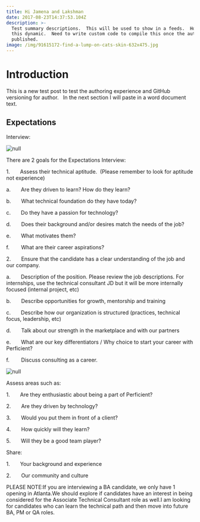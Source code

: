 ```yaml
---
title: Hi Jamena and Lakshman
date: 2017-08-23T14:37:53.104Z
description: >-
  Test summary descriptions.  This will be used to show in a feeds.  How we make
  this dynamic.  Need to write custom code to compile this once the author
  published.
image: /img/91615172-find-a-lump-on-cats-skin-632x475.jpg
---
```

# Introduction

This is a new test post to test the authoring experience and GitHub versioning for author.   In the next section I will paste in a word document text.

## Expectations

Interview: 

![null](/img/91615172-find-a-lump-on-cats-skin-632x475.jpg)

There are 2 goals for the Expectations Interview:

1\.       Assess
their technical aptitude.  (Please
remember to look for aptitude not experience)

a.       Are
they driven to learn? How do they learn?

b.       What
technical foundation do they have today?

c.       Do
they have a passion for technology?

d.       Does
their background and/or desires match the needs of the job?

e.       What
motivates them?

f.       
What are their career aspirations?

2\.       Ensure
that the candidate has a clear understanding of the job and our company.

a.       Description
of the position. Please review the job descriptions. For internships, use the
technical consultant JD but it will be more internally focused (internal
project, etc)

b.       Describe
opportunities for growth, mentorship and training

c.       Describe
how our organization is structured (practices, technical focus, leadership,
etc)

d.       Talk
about our strength in the marketplace and with our partners

e.       What
are our key differentiators / Why choice to start your career with Perficient?

f.       
Discuss consulting as a career.

![null](/img/91615172-find-a-lump-on-cats-skin-632x475.jpg)

Assess areas such as:

1\.       Are
they enthusiastic about being a part of Perficient?

2\.       Are
they driven by technology?

3\.       Would
you put them in front of a client?

4\.       How
quickly will they learn?

5\.       Will
they be a good team player?

Share:

1\.       Your
background and experience

2\.       Our
community and culture

PLEASE
NOTE:If you are interviewing a BA
candidate, we only have 1 opening in Atlanta.We should explore if candidates have an interest in being considered for
the Associate Technical Consultant role as well.I am looking for candidates who can learn the
technical path and then move into future BA, PM or QA roles.
